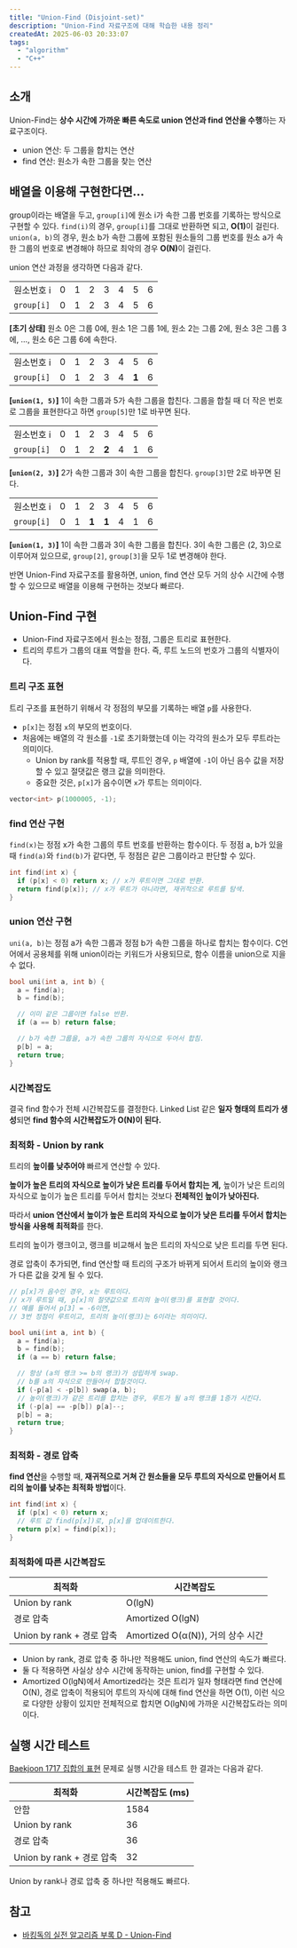 ```yaml
---
title: "Union-Find (Disjoint-set)"
description: "Union-Find 자료구조에 대해 학습한 내용 정리"
createdAt: 2025-06-03 20:33:07
tags:
  - "algorithm"
  - "C++"
---
```


## 소개

Union-Find는 **상수 시간에 가까운 빠른 속도로 union 연산과 find 연산을 수행**하는 자료구조이다.

- union 연산: 두 그룹을 합치는 연산
- find 연산: 원소가 속한 그룹을 찾는 연산

## 배열을 이용해 구현한다면...

group이라는 배열을 두고, `group[i]`에 원소 i가 속한 그룹 번호를 기록하는 방식으로 구현할 수 있다.
`find(i)`의 경우, `group[i]`를 그대로 반환하면 되고, <strong>O(1)</strong>이 걸린다.
`union(a, b)`의 경우, 원소 b가 속한 그룹에 포함된 원소들의 그룹 번호를 원소 a가 속한 그룹의 번호로 변경해야 하므로 최악의 경우 <strong>O(N)</strong>이 걸린다.

union 연산 과정을 생각하면 다음과 같다.

|            |     |     |     |     |     |     |     |
| ---------- | --- | --- | --- | --- | --- | --- | --- |
| 원소번호 i | 0   | 1   | 2   | 3   | 4   | 5   | 6   |
| `group[i]` | 0   | 1   | 2   | 3   | 4   | 5   | 6   |

**[초기 상태]** 원소 0은 그룹 0에, 원소 1은 그룹 1에, 원소 2는 그룹 2에, 원소 3은 그룹 3에, …, 원소 6은 그룹 6에 속한다.

|            |     |     |     |     |     |       |     |
| ---------- | --- | --- | --- | --- | --- | ----- | --- |
| 원소번호 i | 0   | 1   | 2   | 3   | 4   | 5     | 6   |
| `group[i]` | 0   | 1   | 2   | 3   | 4   | **1** | 6   |

**[`union(1, 5)`]** 1이 속한 그룹과 5가 속한 그룹을 합친다. 그룹을 합칠 때 더 작은 번호로 그룹을 표현한다고 하면 `group[5]`만 1로 바꾸면 된다.

|            |     |     |     |       |     |     |     |
| ---------- | --- | --- | --- | ----- | --- | --- | --- |
| 원소번호 i | 0   | 1   | 2   | 3     | 4   | 5   | 6   |
| `group[i]` | 0   | 1   | 2   | **2** | 4   | 1   | 6   |

**[`union(2, 3)`]** 2가 속한 그룹과 3이 속한 그룹을 합친다. `group[3]`만 2로 바꾸면 된다.

|            |     |     |       |       |     |     |     |
| ---------- | --- | --- | ----- | ----- | --- | --- | --- |
| 원소번호 i | 0   | 1   | 2     | 3     | 4   | 5   | 6   |
| `group[i]` | 0   | 1   | **1** | **1** | 4   | 1   | 6   |

**[`union(1, 3)`]** 1이 속한 그룹과 3이 속한 그룹을 합친다. 3이 속한 그룹은 (2, 3)으로 이루어져 있으므로, `group[2]`, `group[3]`을 모두 1로 변경해야 한다.

반면 Union-Find 자료구조를 활용하면, union, find 연산 모두 거의 상수 시간에 수행할 수 있으므로 배열을 이용해 구현하는 것보다 빠르다.

## Union-Find 구현

- Union-Find 자료구조에서 원소는 정점, 그룹은 트리로 표현한다.
- 트리의 루트가 그룹의 대표 역할을 한다. 즉, 루트 노드의 번호가 그룹의 식별자이다.

### 트리 구조 표현

트리 구조를 표현하기 위해서 각 정점의 부모를 기록하는 배열 `p`를 사용한다.

- `p[x]`는 정점 `x`의 부모의 번호이다.
- 처음에는 배열의 각 원소를 `-1`로 초기화했는데 이는 각각의 원소가 모두 루트라는 의미이다.
  - Union by rank를 적용할 때, 루트인 경우, `p` 배열에 `-1`이 아닌 음수 값을 저장할 수 있고 절댓값은 랭크 값을 의미한다.
  - 중요한 것은, `p[x]`가 음수이면 `x`가 루트는 의미이다.

```cpp title="union-find.cpp"
vector<int> p(1000005, -1);
```

### find 연산 구현

`find(x)`는 정점 x가 속한 그룹의 루트 번호를 반환하는 함수이다. 두 정점 a, b가 있을 때 `find(a)`와 `find(b)`가 같다면, 두 정점은 같은 그룹이라고 판단할 수 있다.

```cpp title="union-find.cpp"
int find(int x) {
  if (p[x] < 0) return x; // x가 루트이면 그대로 반환.
  return find(p[x]); // x가 루트가 아니라면, 재귀적으로 루트를 탐색.
}
```

### union 연산 구현

`uni(a, b)`는 정점 a가 속한 그룹과 정점 b가 속한 그룹을 하나로 합치는 함수이다.
C언어에서 공용체를 위해 union이라는 키워드가 사용되므로, 함수 이름을 union으로 지을 수 없다.

```cpp title="union-find.cpp"
bool uni(int a, int b) {
  a = find(a);
  b = find(b);

  // 이미 같은 그룹이면 false 반환.
  if (a == b) return false;

  // b가 속한 그룹을, a가 속한 그룹의 자식으로 두어서 합침.
  p[b] = a;
  return true;
}
```

### 시간복잡도

결국 find 함수가 전체 시간복잡도를 결정한다. Linked List 같은 **일자 형태의 트리가 생성**되면 **find 함수의 시간복잡도가 O(N)이 된다.**

### 최적화 - Union by rank

트리의 **높이를 낮추어야** 빠르게 연산할 수 있다.

**높이가 높은 트리의 자식으로 높이가 낮은 트리를 두어서 합치는 게,** 높이가 낮은 트리의 자식으로 높이가 높은 트리를 두어서 합치는 것보다 **전체적인 높이가 낮아진다.**

따라서 **union 연산에서 높이가 높은 트리의 자식으로 높이가 낮은 트리를 두어서 합치는 방식을 사용해 최적화**를 한다.

트리의 높이가 랭크이고, 랭크를 비교해서 높은 트리의 자식으로 낮은 트리를 두면 된다.

경로 압축이 추가되면, find 연산할 때 트리의 구조가 바뀌게 되어서 트리의 높이와 랭크가 다른 값을 갖게 될 수 있다.

```cpp title="union-find.cpp"
// p[x]가 음수인 경우, x는 루트이다.
// x가 루트일 때, p[x]의 절댓값으로 트리의 높이(랭크)를 표현할 것이다.
// 예를 들어서 p[3] = -6이면,
// 3번 정점이 루트이고, 트리의 높이(랭크)는 6이라는 의미이다.

bool uni(int a, int b) {
  a = find(a);
  b = find(b);
  if (a == b) return false;

  // 항상 (a의 랭크 >= b의 랭크)가 성립하게 swap.
  // b를 a의 자식으로 만들어서 합칠것이다.
  if (-p[a] < -p[b]) swap(a, b);
  // 높이(랭크)가 같은 트리를 합치는 경우, 루트가 될 a의 랭크를 1증가 시킨다.
  if (-p[a] == -p[b]) p[a]--;
  p[b] = a;
  return true;
}
```

### 최적화 - 경로 압축

**find 연산**을 수행할 때, **재귀적으로 거쳐 간 원소들을 모두 루트의 자식으로 만들어서 트리의 높이를 낮추는 최적화 방법**이다.

```cpp title="union-find.cpp"
int find(int x) {
  if (p[x] < 0) return x;
  // 루트 값 find(p[x])로, p[x]를 업데이트한다.
  return p[x] = find(p[x]);
}
```

### 최적화에 따른 시간복잡도

| 최적화                    | 시간복잡도                        |
| ------------------------- | --------------------------------- |
| Union by rank             | O(lgN)                            |
| 경로 압축                 | Amortized O(lgN)                  |
| Union by rank + 경로 압축 | Amortized O(α(N)), 거의 상수 시간 |

- Union by rank, 경로 압축 중 하나만 적용해도 union, find 연산의 속도가 빠르다.
- 둘 다 적용하면 사실상 상수 시간에 동작하는 union, find를 구현할 수 있다.
- Amortized O(lgN)에서 Amortized라는 것은 트리가 일자 형태라면 find 연산에 O(N), 경로 압축이 적용되어 루트의 자식에 대해 find 연산을 하면 O(1), 이런 식으로 다양한 상황이 있지만 전체적으로 합치면 O(lgN)에 가까운 시간복잡도라는 의미이다.

## 실행 시간 테스트

[Baekjoon 1717 집합의 표현](https://www.acmicpc.net/problem/1717) 문제로 실행 시간을 테스트 한 결과는 다음과 같다.

| 최적화                    | 시간복잡도 (ms) |
| ------------------------- | --------------- |
| 안함                      | 1584            |
| Union by rank             | 36              |
| 경로 압축                 | 36              |
| Union by rank + 경로 압축 | 32              |

Union by rank나 경로 압축 중 하나만 적용해도 빠르다.

## 참고

- [바킹독의 실전 알고리즘 부록 D - Union-Find](https://blog.encrypted.gg/1097)
